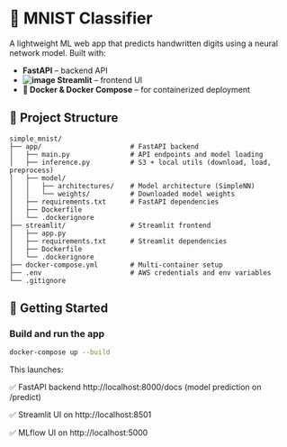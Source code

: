 # 🧠 MNIST Classifier

A lightweight ML web app that predicts handwritten digits using a neural network model.
Built with:

- **FastAPI** – backend API
- **![image](https://github.com/user-attachments/assets/8f2760f5-3b50-406d-b833-44812d48c3e3) 
Streamlit** – frontend UI
- **🐳 Docker & Docker Compose** – for containerized deployment

## 📁 Project Structure
```
simple_mnist/
├── app/                      # FastAPI backend
│   ├── main.py               # API endpoints and model loading
│   ├── inference.py          # S3 + local utils (download, load, preprocess)
│   ├── model/
│   │   ├── architectures/    # Model architecture (SimpleNN)
│   │   └── weights/          # Downloaded model weights
│   ├── requirements.txt      # FastAPI dependencies
│   ├── Dockerfile
│   └── .dockerignore
├── streamlit/                # Streamlit frontend
│   ├── app.py
│   ├── requirements.txt      # Streamlit dependencies
│   ├── Dockerfile
│   └── .dockerignore
├── docker-compose.yml        # Multi-container setup
├── .env                      # AWS credentials and env variables
└── .gitignore
```

## 🚀 Getting Started

### Build and run the app

```bash
docker-compose up --build
```

This launches:

✅ FastAPI backend http://localhost:8000/docs (model prediction on /predict)

✅ Streamlit UI on http://localhost:8501

✅ MLflow UI on http://localhost:5000 
